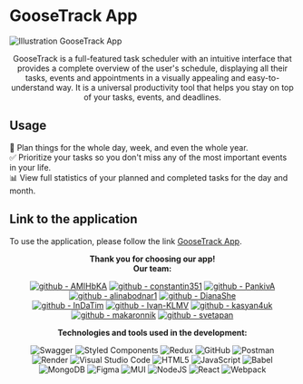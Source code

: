# GooseTrack App

![Illustration GooseTrack App](https://img001.prntscr.com/file/img001/KlLC6GsaQ-SuXBFiQXZIAA.png)<br/>

<div align="center">
GooseTrack is a full-featured task scheduler with an intuitive interface that provides a complete overview of the user's schedule, displaying all their tasks, events and appointments in a visually appealing and easy-to-understand way. It is a universal productivity tool that helps you stay on top of your tasks, events, and deadlines.</div>

## Usage

📅 Plan things for the whole day, week, and even the whole year.</br>
✅ Prioritize your tasks so you don't miss any of the most important events in your life.</br>
📊 View full statistics of your planned and completed tasks for the day and month.

## Link to the application

To use the application, please follow the link [GooseTrack App](https://amihbka.github.io/goose-track-react-project/).

<div align="center"><b>Thank you for choosing our app!</b><div>

<div align="center"><b>Our team:</b></br>

[![github - AMIHbKA](https://img.shields.io/badge/github-AMIHbKA-2ea44f?logo=github)](https://github.com/AMIHbKA)
[![github - constantin351](https://img.shields.io/badge/github-constantin351-2ea44f?logo=github)](https://github.com/constantin351)
[![github - PankivA](https://img.shields.io/badge/github-PankivA-2ea44f?logo=github)](https://github.com/PankivA)
[![github - alinabodnar1](https://img.shields.io/badge/github-alinabodnar1-2ea44f?logo=github)](https://github.com/alinabodnar1)
[![github - DianaShe](https://img.shields.io/badge/github-DianaShe-2ea44f?logo=github)](https://github.com/DianaShe)</br>
[![github - InDaTim](https://img.shields.io/badge/github-InDaTim-2ea44f?logo=github)](https://github.com/indatim)
[![github - Ivan-KLMV](https://img.shields.io/badge/github-Ivan--KLMV-2ea44f?logo=github)](https://github.com/Ivan-KLMV)
[![github - kasyan4uk](https://img.shields.io/badge/github-kasyan4uk-2ea44f?logo=github)](https://github.com/kasyan4uk)
[![github - makaronnik](https://img.shields.io/badge/github-makaronnik-2ea44f?logo=github)](https://github.com/makaronnik)
[![github - svetapan](https://img.shields.io/badge/github-svetapan-2ea44f?logo=github)](https://github.com/svetapan)

</div>

<div align="center">
<b>Technologies and tools used in the development:</b></br>

![Swagger](https://img.shields.io/badge/-Swagger-%23Clojure?style=for-the-badge&logo=swagger&logoColor=white)
![Styled Components](https://img.shields.io/badge/styled--components-DB7093?style=for-the-badge&logo=styled-components&logoColor=white)
![Redux](https://img.shields.io/badge/redux-%23593d88.svg?style=for-the-badge&logo=redux&logoColor=white)
![GitHub](https://img.shields.io/badge/github-%23121011.svg?style=for-the-badge&logo=github&logoColor=white)
![Postman](https://img.shields.io/badge/Postman-FF6C37?style=for-the-badge&logo=postman&logoColor=white)</br>
![Render](https://img.shields.io/badge/Render-%46E3B7.svg?style=for-the-badge&logo=render&logoColor=white)
![Visual Studio Code](https://img.shields.io/badge/Visual%20Studio%20Code-0078d7.svg?style=for-the-badge&logo=visual-studio-code&logoColor=white)
![HTML5](https://img.shields.io/badge/html5-%23E34F26.svg?style=for-the-badge&logo=html5&logoColor=white)
![JavaScript](https://img.shields.io/badge/javascript-%23323330.svg?style=for-the-badge&logo=javascript&logoColor=%23F7DF1E)
![Babel](https://img.shields.io/badge/Babel-F9DC3e?style=for-the-badge&logo=babel&logoColor=black)</br>
![MongoDB](https://img.shields.io/badge/MongoDB-%234ea94b.svg?style=for-the-badge&logo=mongodb&logoColor=white)
![Figma](https://img.shields.io/badge/figma-%23F24E1E.svg?style=for-the-badge&logo=figma&logoColor=white)
![MUI](https://img.shields.io/badge/MUI-%230081CB.svg?style=for-the-badge&logo=mui&logoColor=white)
![NodeJS](https://img.shields.io/badge/node.js-6DA55F?style=for-the-badge&logo=node.js&logoColor=white)
![React](https://img.shields.io/badge/react-%2320232a.svg?style=for-the-badge&logo=react&logoColor=%2361DAFB)
![Webpack](https://img.shields.io/badge/webpack-%238DD6F9.svg?style=for-the-badge&logo=webpack&logoColor=black)

</div>
